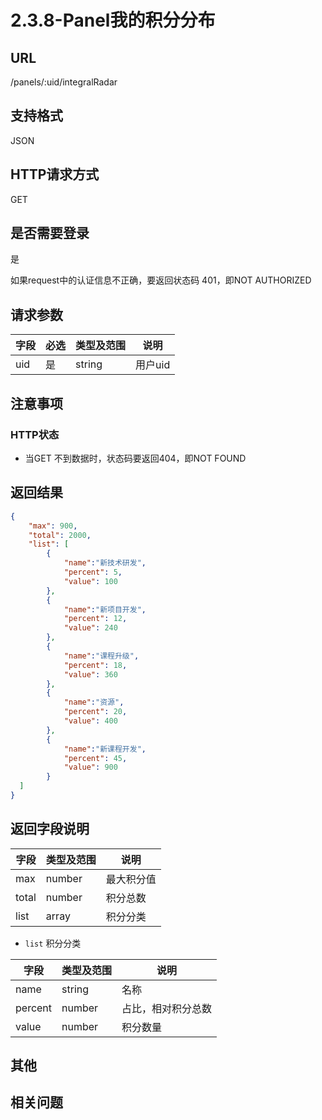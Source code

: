 # 2.3.8-Panel我的积分分布

## URL

/panels/:uid/integralRadar

## 支持格式

JSON

## HTTP请求方式

GET

## 是否需要登录

是

如果request中的认证信息不正确，要返回状态码 401，即NOT AUTHORIZED

## 请求参数

字段 | 必选 | 类型及范围 | 说明
----|------|----------|-------------
uid | 是   | string  | 用户uid

## 注意事项

### HTTP状态

- 当GET 不到数据时，状态码要返回404，即NOT FOUND

## 返回结果

```json
{
    "max": 900,
    "total": 2000,
    "list": [
        {
            "name":"新技术研发",
            "percent": 5,
            "value": 100
        },
        {
            "name":"新项目开发",
            "percent": 12,
            "value": 240
        },
        {
            "name":"课程升级",
            "percent": 18,
            "value": 360
        },
        {
            "name":"资源",
            "percent": 20,
            "value": 400
        },
        {
            "name":"新课程开发",
            "percent": 45,
            "value": 900
        }
  ]
}
```

## 返回字段说明

字段 | 类型及范围 | 说明
----|----------|-------------
max                 | number  | 最大积分值
total               | number  | 积分总数
list                | array   | 积分分类

- `list` 积分分类

字段 | 类型及范围 | 说明
----|----------|-------------
name           | string  | 名称
percent        | number  | 占比，相对积分总数
value          | number  | 积分数量

## 其他

## 相关问题
